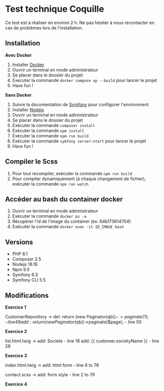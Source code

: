 # Test technique Coquille

Ce test est à réaliser en environ 2 h.
Ne pas hésiter à nous recontacter en cas de problèmes lors de l'installation.

## Installation

**Avec Docker**

1. Installer [Docker](https://www.docker.com/get-started/)
2. Ouvrir un terminal en mode administrateur
3. Se placer dans le dossier du projet
4. Executer la commande ``docker compose up --build`` pour lancer le projet
5. Have fun !

**Sans Docker**

1. Suivre la documentation de [Symfony](https://symfony.com/doc/current/setup.html) pour configurer l'environment
2. Installer [Nodejs](https://nodejs.org/en/download)
3. Ouvrir un terminal en mode administrateur
4. Se placer dans le dossier du projet
5. Exécuter la commande ``composer install``
6. Exécuter la commande ``npm install``
7. Exécuter la commande ``npm run build``
8. Exécuter la commande ``symfony server:start`` pour lancer le projet
9. Have fun !

## Compiler le Scss

1. Pour tout recompiler, exécuter la commande ``npm run build``
2. Pour compiler dynamiquement (à chaque changement de fichier), exécuter la commande ``npm run watch``

## Accéder au bash du container docker

1. Ouvrir un terminal en mode administrateur
2. Exécuter la commande ``docker ps -a``
3. Récupérer l'id de l'image du container (ex: 64b173614704)
4. Exécuter la commande ``docker exec -it ID_IMAGE bash``

## Versions

- PHP 8.1
- Composer 2.5
- Nodejs 18.16
- Npm 9.5
- Symfony 6.3
- Symfony CLI 5.5


## Modifications


**Exercice 1**

CustomerRepository ->
    del: return (new Paginator($qb))->paginate(1); - line 49
    add: return (new Paginator($qb))->paginate($page); - line 50

**Exercice 2**

list.html.twig -> 
    add: <th scope="col">Societe</th> - line 18
    add: <td>{{ customer.societyName }}</td> - line 28

**Exercice 3**

index.html.twig -> 
    add: html form - line 8 to 78

contact.scss ->
    add: form style - line 2 to 79

**Exercice 4**
